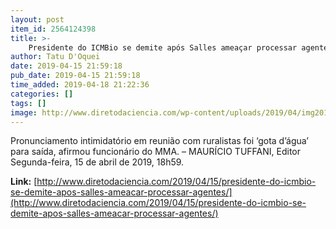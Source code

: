 ```yaml
---
layout: post
item_id: 2564124398
title: >-
    Presidente do ICMBio se demite após Salles ameaçar processar agentes
author: Tatu D'Oquei
date: 2019-04-15 21:59:18
pub_date: 2019-04-15 21:59:18
time_added: 2019-04-18 21:22:36
categories: []
tags: []
image: http://www.diretodaciencia.com/wp-content/uploads/2019/04/img201605241723536263319.jpg
---
```


Pronunciamento intimidatório em reunião com ruralistas foi ‘gota d’água’ para saída, afirmou funcionário do MMA. – MAURÍCIO TUFFANI, Editor Segunda-feira, 15 de abril de 2019, 18h59.

**Link:** [http://www.diretodaciencia.com/2019/04/15/presidente-do-icmbio-se-demite-apos-salles-ameacar-processar-agentes/](http://www.diretodaciencia.com/2019/04/15/presidente-do-icmbio-se-demite-apos-salles-ameacar-processar-agentes/)

